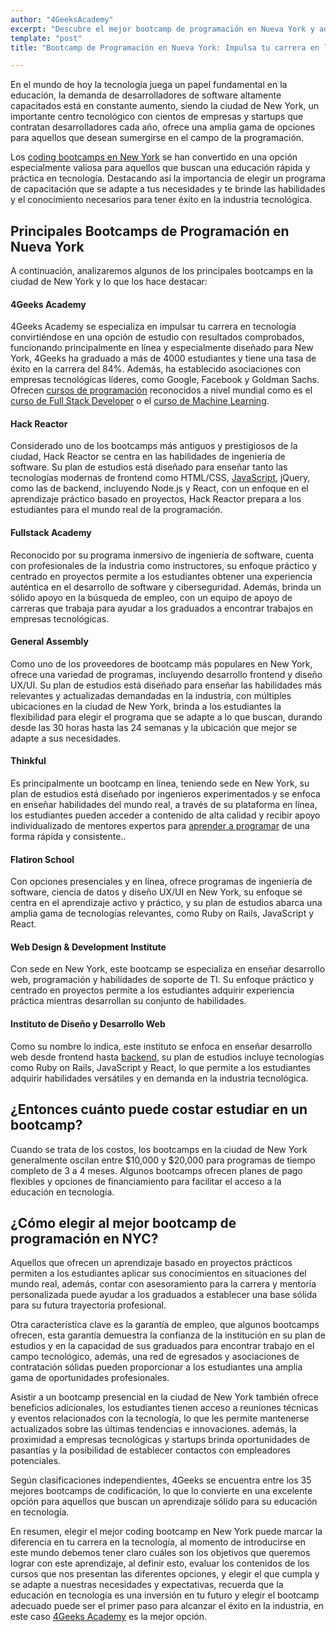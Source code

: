 ```yaml
---
author: "4GeeksAcademy"
excerpt: "Descubre el mejor bootcamp de programación en Nueva York y adquiere las habilidades necesarias para triunfar en el mundo de la tecnología."
template: "post"
title: "Bootcamp de Programación en Nueva York: Impulsa tu carrera en la industria tecnológica"

---
```



En el mundo de hoy la tecnología juega un papel fundamental en la educación, la demanda de desarrolladores de software altamente capacitados está en constante aumento, siendo la ciudad de New York, un importante centro tecnológico con cientos de empresas y startups que contratan desarrolladores cada año, ofrece una amplia gama de opciones para aquellos que desean sumergirse en el campo de la programación. 

Los [coding bootcamps en New York](https://4geeksacademy.com/es/coding-campus/bootcamp-programacion-nyc) se han convertido en una opción especialmente valiosa para aquellos que buscan una educación rápida y práctica en tecnología. Destacando así la importancia de elegir un programa de capacitación que se adapte a tus necesidades y te brinde las habilidades y el conocimiento necesarios para tener éxito en la industria tecnológica. 

## Principales Bootcamps de Programación en Nueva York

A continuación, analizaremos algunos de los principales bootcamps en la ciudad de New York y lo que los hace destacar:


#### **4Geeks Academy**
4Geeks Academy se especializa en impulsar tu carrera en tecnología convirtiéndose en una opción de estudio con resultados comprobados, funcionando principalmente en línea y especialmente diseñado para New York, 4Geeks ha graduado a más de 4000 estudiantes y tiene una tasa de éxito en la carrera del 84%. Además, ha establecido asociaciones con empresas tecnológicas líderes, como Google, Facebook y Goldman Sachs. Ofrecen [cursos de programación](https://4geeksacademy.com/es/curso-de-programacion-desde-cero/?lang=es) reconocidos a nivel mundial como es el [curso de Full Stack Developer](https://4geeksacademy.com/es/coding-bootcamps/desarrollador-full-stack) o el [curso de Machine Learning](https://4geeksacademy.com/es/coding-bootcamps/curso-datascience-machine-learning).

#### **Hack Reactor**
Considerado uno de los bootcamps más antiguos y prestigiosos de la ciudad, Hack Reactor se centra en las habilidades de ingeniería de software. Su plan de estudios está diseñado para enseñar tanto las tecnologías modernas de frontend como HTML/CSS, [JavaScript](https://4geeks.com/es/lesson/que-es-javascript-aprende-a-programar-en-javascript), jQuery, como las de backend, incluyendo Node.js y React, con un enfoque en el aprendizaje práctico basado en proyectos, Hack Reactor prepara a los estudiantes para el mundo real de la programación.

#### **Fullstack Academy**
Reconocido por su programa inmersivo de ingeniería de software, cuenta con profesionales de la industria como instructores, su enfoque práctico y centrado en proyectos permite a los estudiantes obtener una experiencia auténtica en el desarrollo de software y ciberseguridad. Además, brinda un sólido apoyo en la búsqueda de empleo, con un equipo de apoyo de carreras que trabaja para ayudar a los graduados a encontrar trabajos en empresas tecnológicas.

#### **General Assembly**
Como uno de los proveedores de bootcamp más populares en New York, ofrece una variedad de programas, incluyendo desarrollo frontend y diseño UX/UI. Su plan de estudios está diseñado para enseñar las habilidades más relevantes y actualizadas demandadas en la industria, con múltiples ubicaciones en la ciudad de New York, brinda a los estudiantes la flexibilidad para elegir el programa que se adapte a lo que buscan, durando desde las 30 horas hasta las 24 semanas y la ubicación que mejor se adapte a sus necesidades.

#### **Thinkful**
Es principalmente un bootcamp en línea, teniendo sede en New York, su plan de estudios está diseñado por ingenieros experimentados y se enfoca en enseñar habilidades del mundo real, a través de su plataforma en línea, los estudiantes pueden acceder a contenido de alta calidad y recibir apoyo individualizado de mentores expertos para [aprender a programar](https://4geeksacademy.com/es/aprender-a-programar/aprender-a-programar-desde-cero) de una forma rápida y consistente..

#### **Flatiron School**
Con opciones presenciales y en línea, ofrece programas de ingeniería de software, ciencia de datos y diseño UX/UI en New York, su enfoque se centra en el aprendizaje activo y práctico, y su plan de estudios abarca una amplia gama de tecnologías relevantes, como Ruby on Rails, JavaScript y React.

#### **Web Design & Development Institute**
Con sede en New York, este bootcamp se especializa en enseñar desarrollo web, programación y habilidades de soporte de TI. Su enfoque práctico y centrado en proyectos permite a los estudiantes adquirir experiencia práctica mientras desarrollan su conjunto de habilidades.

#### **Instituto de Diseño y Desarrollo Web**
Como su nombre lo indica, este instituto se enfoca en enseñar desarrollo web desde frontend hasta [backend](https://4geeks.com/es/lesson/backend-developer-es), su plan de estudios incluye tecnologías como Ruby on Rails, JavaScript y React, lo que permite a los estudiantes adquirir habilidades versátiles y en demanda en la industria tecnológica.

## ¿Entonces cuánto puede costar estudiar en un bootcamp?

Cuando se trata de los costos, los bootcamps en la ciudad de New York generalmente oscilan entre $10,000 y $20,000 para programas de tiempo completo de 3 a 4 meses. Algunos bootcamps ofrecen planes de pago flexibles y opciones de financiamiento para facilitar el acceso a la educación en tecnología.

## ¿Cómo elegir al mejor bootcamp de programación en NYC? 

Aquellos que ofrecen un aprendizaje basado en proyectos prácticos permiten a los estudiantes aplicar sus conocimientos en situaciones del mundo real, además, contar con asesoramiento para la carrera y mentoría personalizada puede ayudar a los graduados a establecer una base sólida para su futura trayectoria profesional.

Otra característica clave es la garantía de empleo, que algunos bootcamps ofrecen, esta garantía demuestra la confianza de la institución en su plan de estudios y en la capacidad de sus graduados para encontrar trabajo en el campo tecnológico, además, una red de egresados y asociaciones de contratación sólidas pueden proporcionar a los estudiantes una amplia gama de oportunidades profesionales.

Asistir a un bootcamp presencial en la ciudad de New York también ofrece beneficios adicionales, los estudiantes tienen acceso a reuniones técnicas y eventos relacionados con la tecnología, lo que les permite mantenerse actualizados sobre las últimas tendencias e innovaciones. además, la proximidad a empresas tecnológicas y startups brinda oportunidades de pasantías y la posibilidad de establecer contactos con empleadores potenciales.

Según clasificaciones independientes, 4Geeks se encuentra entre los 35 mejores bootcamps de codificación, lo que lo convierte en una excelente opción para aquellos que buscan un aprendizaje sólido para su educación en tecnología.

En resumen, elegir el mejor coding bootcamp en New York puede marcar la diferencia en tu carrera en la tecnología, al momento de introducirse en este mundo debemos tener claro cuáles son los objetivos que queremos lograr con este aprendizaje, al definir esto, evaluar los contenidos de los cursos que nos presentan las diferentes opciones, y elegir el que cumpla y se adapte a nuestras necesidades y expectativas, recuerda que la educación en tecnología es una inversión en tu futuro y elegir el bootcamp adecuado puede ser el primer paso para alcanzar el éxito en la industria, en este caso [4Geeks Academy](https://4geeksacademy.com/) es la mejor opción. 
